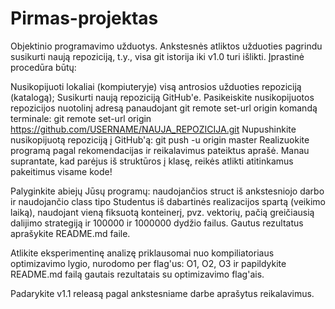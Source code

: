 # Pirmas-projektas
Objektinio programavimo užduotys.
Ankstesnės atliktos užduoties pagrindu susikurti naują repoziciją, t.y., visa git istorija iki v1.0 turi išlikti. Įprastinė procedūra būtų:

Nusikopijuoti lokaliai (kompiuteryje) visą antrosios užduoties repoziciją (katalogą);
Susikurti naują repoziciją GitHub'e.
Pasikeiskite nusikopijuotos repozicijos nuotolinį adresą panaudojant git remote set-url origin komandą terminale:
git remote set-url origin https://github.com/USERNAME/NAUJA_REPOZICIJA.git
Nupushinkite nusikopijuotą repoziciją į GitHub'ą:
git push -u origin master
Realizuokite programą pagal rekomendacijas ir reikalavimus pateiktus aprašė. Manau suprantate, kad parėjus iš struktūros į klasę, reikės atlikti atitinkamus pakeitimus visame kode!

Palyginkite abiejų Jūsų programų: naudojančios struct iš ankstesniojo darbo ir naudojančio class tipo Studentus iš dabartinės realizacijos spartą (veikimo laiką), naudojant vieną fiksuotą konteinerį, pvz. vektorių, pačią greičiausią dalijimo strategiją ir 100000 ir 1000000 dydžio failus. Gautus rezultatus aprašykite README.md faile.

Atlikite eksperimentinę analizę priklausomai nuo kompiliatoriaus optimizavimo lygio, nurodomo per flag'us: O1, O2, O3 ir papildykite README.md failą gautais rezultatais su optimizavimo flag'ais.

Padarykite v1.1 releasą pagal ankstesniame darbe aprašytus reikalavimus.
